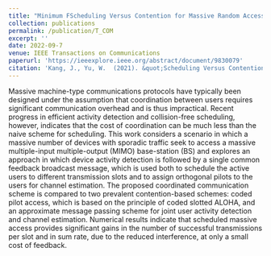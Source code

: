 ```yaml
---
title: "Minimum FScheduling Versus Contention for Massive Random Access in Massive MIMO Systems"
collection: publications
permalink: /publication/T_COM
excerpt: ''
date: 2022-09-7
venue: IEEE Transactions on Communications
paperurl: 'https://ieeexplore.ieee.org/abstract/document/9830079'
citation: 'Kang, J., Yu, W.  (2021). &quot;Scheduling Versus Contention for Massive Random Access in Massive MIMO Systems.&quot;.'
---
```


Massive machine-type communications protocols have typically been designed under the assumption that coordination between users requires significant communication overhead and is thus impractical. Recent progress in efficient activity detection and collision-free scheduling, however, indicates that the cost of coordination can be much less than the naive scheme for scheduling. This work considers a scenario in which a massive number of devices with sporadic traffic seek to access a massive multiple-input multiple-output (MIMO) base-station (BS) and explores an approach in which device activity detection is followed by a single common feedback broadcast message, which is used both to schedule the active users to different transmission slots and to assign orthogonal pilots to the users for channel estimation. The proposed coordinated communication scheme is compared to two prevalent contention-based schemes: coded pilot access, which is based on the principle of coded slotted ALOHA, and an approximate message passing scheme for joint user activity detection and channel estimation. Numerical results indicate that scheduled massive access provides significant gains in the number of successful transmissions per slot and in sum rate, due to the reduced interference, at only a small cost of feedback.
